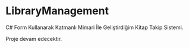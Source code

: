 # LibraryManagement
C# Form Kullanarak Katmanlı Mimari İle Geliştirdiğim Kitap Takip Sistemi.

Proje devam edecektir.
